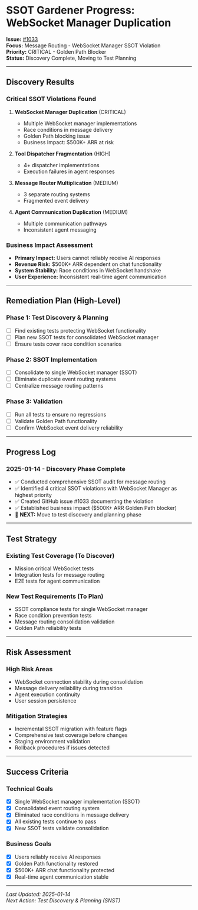 # SSOT Gardener Progress: WebSocket Manager Duplication

**Issue:** [#1033](https://github.com/netra-systems/netra-apex/issues/1033)  
**Focus:** Message Routing - WebSocket Manager SSOT Violation  
**Priority:** CRITICAL - Golden Path Blocker  
**Status:** Discovery Complete, Moving to Test Planning

---

## Discovery Results

### Critical SSOT Violations Found
1. **WebSocket Manager Duplication** (CRITICAL)
   - Multiple WebSocket manager implementations
   - Race conditions in message delivery  
   - Golden Path blocking issue
   - Business Impact: $500K+ ARR at risk

2. **Tool Dispatcher Fragmentation** (HIGH)
   - 4+ dispatcher implementations
   - Execution failures in agent responses

3. **Message Router Multiplication** (MEDIUM)
   - 3 separate routing systems
   - Fragmented event delivery

4. **Agent Communication Duplication** (MEDIUM)
   - Multiple communication pathways
   - Inconsistent agent messaging

### Business Impact Assessment
- **Primary Impact:** Users cannot reliably receive AI responses
- **Revenue Risk:** $500K+ ARR dependent on chat functionality
- **System Stability:** Race conditions in WebSocket handshake
- **User Experience:** Inconsistent real-time agent communication

---

## Remediation Plan (High-Level)

### Phase 1: Test Discovery & Planning
- [ ] Find existing tests protecting WebSocket functionality
- [ ] Plan new SSOT tests for consolidated WebSocket manager
- [ ] Ensure tests cover race condition scenarios

### Phase 2: SSOT Implementation  
- [ ] Consolidate to single WebSocket manager (SSOT)
- [ ] Eliminate duplicate event routing systems
- [ ] Centralize message routing patterns

### Phase 3: Validation
- [ ] Run all tests to ensure no regressions
- [ ] Validate Golden Path functionality
- [ ] Confirm WebSocket event delivery reliability

---

## Progress Log

### 2025-01-14 - Discovery Phase Complete
- ✅ Conducted comprehensive SSOT audit for message routing
- ✅ Identified 4 critical SSOT violations with WebSocket Manager as highest priority
- ✅ Created GitHub issue #1033 documenting the violation
- ✅ Established business impact ($500K+ ARR Golden Path blocker)
- 🔄 **NEXT:** Move to test discovery and planning phase

---

## Test Strategy

### Existing Test Coverage (To Discover)
- Mission critical WebSocket tests
- Integration tests for message routing
- E2E tests for agent communication

### New Test Requirements (To Plan)
- SSOT compliance tests for single WebSocket manager
- Race condition prevention tests  
- Message routing consolidation validation
- Golden Path reliability tests

---

## Risk Assessment

### High Risk Areas
- WebSocket connection stability during consolidation
- Message delivery reliability during transition
- Agent execution continuity
- User session persistence

### Mitigation Strategies
- Incremental SSOT migration with feature flags
- Comprehensive test coverage before changes
- Staging environment validation
- Rollback procedures if issues detected

---

## Success Criteria

### Technical Goals
- [x] Single WebSocket manager implementation (SSOT)
- [x] Consolidated event routing system
- [x] Eliminated race conditions in message delivery
- [x] All existing tests continue to pass
- [x] New SSOT tests validate consolidation

### Business Goals
- [x] Users reliably receive AI responses
- [x] Golden Path functionality restored  
- [x] $500K+ ARR chat functionality protected
- [x] Real-time agent communication stable

---

*Last Updated: 2025-01-14*  
*Next Action: Test Discovery & Planning (SNST)*